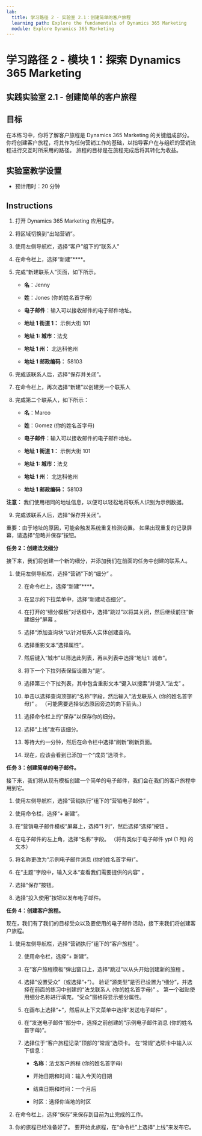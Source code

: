 ```yaml
---
lab:
  title: 学习路径 2 - 实验室 2.1：创建简单的客户旅程
  learning path: Explore the fundamentals of Dynamics 365 Marketing
  module: Explore Dynamics 365 Marketing
---
```


学习路径 2 - 模块 1：探索 Dynamics 365 Marketing
========================

## 实践实验室 2.1 - 创建简单的客户旅程

## 目标

在本练习中，你将了解客户旅程是 Dynamics 365 Marketing 的关键组成部分。 你将创建客户旅程，将其作为任何营销工作的基础，以指导客户在与组织的营销流程进行交互时所采用的路径。 旅程的目标是在旅程完成后将其转化为收益。

## 实验室教学设置

  - 预计用时：20 分钟

## Instructions

1. 打开 Dynamics 365 Marketing 应用程序。

2. 将区域切换到“出站营销”。 

3. 使用左侧导航栏，选择“客户”组下的“联系人” 

4. 在命令栏上，选择“新建”****。

5. 完成“新建联系人”页面，如下所示。

    - **名**：Jenny

    - **姓**：Jones (你的姓名首字母)

    - **电子邮件**：输入可以接收邮件的电子邮件地址。

    - **地址 1 街道 1：** 示例大街 101

    - **地址 1: 城市**：法戈

    - **地址 1 州：** 北达科他州

    - **地址 1 邮政编码：** 58103

6. 完成该联系人后，选择“保存并关闭”。

7. 在命令栏上，再次选择“新建”以创建另一个联系人

8. 完成第二个联系人，如下所示：

    - **名**：Marco

    - **姓**：Gomez (你的姓名首字母)

    - **电子邮件**：输入可以接收邮件的电子邮件地址。

    - **地址 1 街道 1：** 示例大街 101

    - **地址 1: 城市**：法戈

    - **地址 1 州：** 北达科他州

    - **地址 1 邮政编码：** 58103

**注意：** 我们使用相同的地址信息，以便可以轻松地将联系人识别为示例数据。 

9. 完成该联系人后，选择“保存并关闭”。

重要：由于地址的原因，可能会触发系统重复检测设置。 如果出现重复的记录屏幕，请选择“忽略并保存”按钮。 

**任务 2：创建法戈细分** 

接下来，我们将创建一个新的细分，并添加我们在前面的任务中创建的联系人。 

1. 使用左侧导航栏，选择“营销”下的“细分” 。 

    2. 在命令栏上，选择“新建”****。

    3. 在显示的下拉菜单中，选择“新建动态细分”。

    4. 在打开的“细分模板”对话框中，选择“跳过”以将其关闭，然后继续前往“新建细分”屏幕  。

    5. 选择“添加查询块”以针对联系人实体创建查询。 

    6. 选择重影文本“选择属性”。 

    7. 然后键入“城市”以筛选此列表，再从列表中选择“地址1: 城市”。

    8. 将下一个下拉列表保留设置为“是”。 

    9. 选择第三个下拉列表，其中包含重影文本“键入以搜索”并键入“法戈” 。

    10. 单击以选择查询顶部的“名称”字段，然后输入“法戈联系人 (你的姓名首字母)” 。 （可能需要选择状态原因旁边的向下箭头。）

    11. 选择命令栏上的“保存”以保存你的细分。

    12. 选择“上线”发布该细分。

    13. 等待大约一分钟，然后在命令栏中选择“刷新”刷新页面。 

    14. 现在，应该会看到已添加一个“成员”选项卡。 

 

**任务 3：创建简单的电子邮件。** 

接下来，我们将从现有模板创建一个简单的电子邮件，我们会在我们的客户旅程中用到它。 

1. 使用左侧导航栏，选择“营销执行”组下的“营销电子邮件” 。

2. 使用命令栏，选择“+ 新建”。

3. 在“营销电子邮件模板”屏幕上，选择“1 列”，然后选择“选择”按钮  。 

4. 在电子邮件的左上角，选择“名称”字段。 （将有类似于电子邮件 ypl (1 列) 的文本）

5. 将名称更改为“示例电子邮件消息 (你的姓名首字母)”。

6. 在“主题”字段中，输入文本“查看我们需要提供的内容” 。 

7. 选择“保存”按钮。 

8. 选择“投入使用”按钮以发布电子邮件。 

 

**任务 4：创建客户旅程。** 

现在，我们有了我们的目标受众以及要使用的电子邮件活动，接下来我们将创建客户旅程。 

1. 使用左侧导航栏，选择“营销执行”组下的“客户旅程” 。

    2. 使用命令栏，选择“+ 新建”。

    3. 在“客户旅程模板”弹出窗口上，选择“跳过”以从头开始创建新的旅程 。

    4. 选择“设置受众”（或选择“+”）。  验证“源类型”是否已设置为“细分”，并选择在前面的练习中创建的“法戈联系人 (你的姓名首字母)”  。 第一个磁贴使用细分名称进行填充，“受众”窗格将显示细分属性。

    5. 在画布上选择“+”，然后从上下文菜单中选择“发送电子邮件” 。

    6. 在“发送电子邮件”部分中，选择之前创建的“示例电子邮件消息 (你的姓名首字母)”。

    7. 选择位于“客户旅程记录”顶部的“常规”选项卡。 在“常规”选项卡中输入以下信息：

        - **名称**：法戈客户旅程 (你的姓名首字母)

        - 开始日期和时间：输入今天的日期

        - 结束日期和时间：一个月后

        - 时区：选择你当地的时区

8. 在命令栏上，选择“保存”来保存到目前为止完成的工作。

9. 你的旅程已经准备好了。 要开始此旅程，在“命令栏”上选择“上线”来发布它。

 

